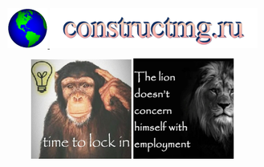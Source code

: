 <div align="center">
  <a href="https://constructmg.ru">
    <img src="images/globe.gif" style="max-width: 80px;" alt="Glob Blorg" />
    <img src="images/constructmg.png" style="max-height: 80px;" alt="CMG WEBSITEE" />
  </a>
</div>

<br>

<div align="center">
  <img src="images/lockin.jpg" style="max-width: 200px;" alt="Lock IN" />
  <img src="images/employment.jpg" style="max-width: 200px;" alt="w*rk" />
</div>
